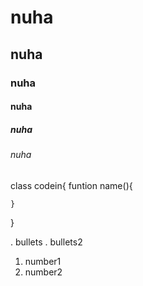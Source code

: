 # nuha
## nuha
### nuha
#### nuha
##### nuha
###### nuha
 
 class codein{
    funtion name(){
        
    }
 }

 . bullets
 . bullets2

1. number1
2. number2